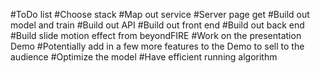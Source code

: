 #ToDo list
#Choose stack
#Map out service
#Server page get
#Build out model and train
#Build out API
#Build out front end
#Build out back end
#Build slide motion effect from beyondFIRE
#Work on the presentation Demo
#Potentially add in a few more features to the Demo to sell to the audience
#Optimize the model
#Have efficient running algorithm
#
#
#
#
